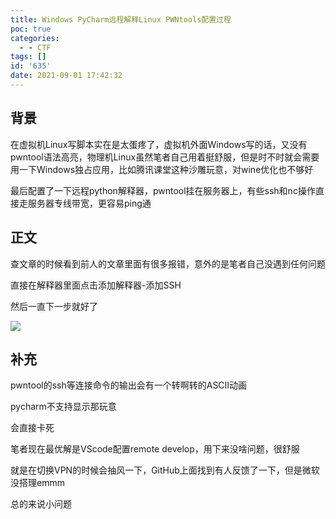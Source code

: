 ```yaml
---
title: Windows PyCharm远程解释Linux PWNtools配置过程
poc: true
categories:
  - - CTF
tags: []
id: '635'
date: 2021-09-01 17:42:32
---
```


## 背景

在虚拟机Linux写脚本实在是太蛋疼了，虚拟机外面Windows写的话，又没有pwntool语法高亮，物理机Linux虽然笔者自己用着挺舒服，但是时不时就会需要用一下Windows独占应用，比如腾讯课堂这种沙雕玩意，对wine优化也不够好

最后配置了一下远程python解释器，pwntool挂在服务器上，有些ssh和nc操作直接走服务器专线带宽，更容易ping通

## 正文

查文章的时候看到前人的文章里面有很多报错，意外的是笔者自己没遇到任何问题

直接在解释器里面点击添加解释器-添加SSH

然后一直下一步就好了

![](https://www.ksroido.art/wp-content/uploads/2021/09/image-1024x576.png)

## 补充

pwntool的ssh等连接命令的输出会有一个转啊转的ASCII动画

pycharm不支持显示那玩意

会直接卡死

笔者现在最优解是VScode配置remote develop，用下来没啥问题，很舒服

就是在切换VPN的时候会抽风一下，GitHub上面找到有人反馈了一下，但是微软没搭理emmm

总的来说小问题